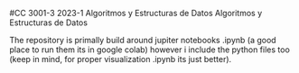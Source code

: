 #CC 3001-3 2023-1 Algoritmos y Estructuras de Datos 
Algoritmos y Estructuras de Datos

The repository is primally build around jupiter notebooks .ipynb (a good place to run them its in google colab) however i include the python files too (keep in mind, for proper visualization .ipynb its just better). 
